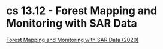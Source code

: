 
# cs 13.12 - Forest Mapping and Monitoring with SAR Data

[Forest Mapping and Monitoring with SAR Data (2020)](https://appliedsciences.nasa.gov/join-mission/training/english/arset-forest-mapping-and-monitoring-sar-data)